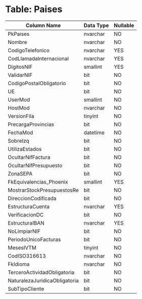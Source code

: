 # Table: Paises

| Column Name | Data Type | Nullable |
|-------------|-----------|----------|
| PkPaises | nvarchar | NO |
| Nombre | nvarchar | NO |
| CodigoTelefonico | nvarchar | YES |
| CodLlamadaInternacional | nvarchar | YES |
| DigitosNIF | smallint | YES |
| ValidarNIF | bit | NO |
| CodigoPostalObligatorio | bit | NO |
| UE | bit | NO |
| UserMod | smallint | NO |
| HostMod | nvarchar | NO |
| VersionFila | tinyint | NO |
| PrecargaProvincias | bit | NO |
| FechaMod | datetime | NO |
| SobreIzq | bit | NO |
| UtilizaEstados | bit | NO |
| OcultarNifFactura | bit | NO |
| OcultarNifPresupuesto | bit | NO |
| ZonaSEPA | bit | NO |
| FkEquivalencias_Phoenix | smallint | YES |
| MostrarStockPresupuestosRe | bit | NO |
| DireccionCodificada | bit | NO |
| EstructuraCuenta | nvarchar | YES |
| VerificacionDC | bit | NO |
| EstructuraIBAN | nvarchar | YES |
| NoLimpiarNIF | bit | NO |
| PeriodoUnicoFacturas | bit | NO |
| MesesIVTM | tinyint | NO |
| CodISO316613 | nvarchar | NO |
| FkIdioma | nvarchar | NO |
| TerceroActividadObligatoria | bit | NO |
| NaturalezaJuridicaObligatoria | bit | NO |
| SubTipoCliente | bit | NO |
